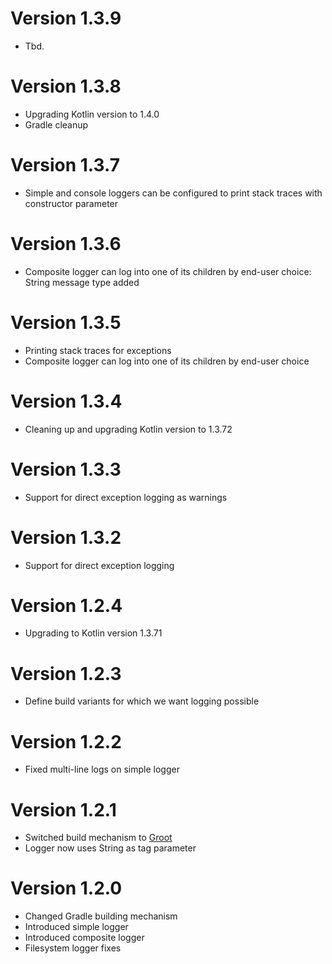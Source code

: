 # Version 1.3.9

- Tbd.

# Version 1.3.8

- Upgrading Kotlin version to 1.4.0
- Gradle cleanup 

# Version 1.3.7

- Simple and console loggers can be configured to print stack traces with constructor parameter

# Version 1.3.6

- Composite logger can log into one of its children by end-user choice: String message type added

# Version 1.3.5

- Printing stack traces for exceptions
- Composite logger can log into one of its children by end-user choice

# Version 1.3.4

- Cleaning up and upgrading Kotlin version to 1.3.72

# Version 1.3.3

- Support for direct exception logging as warnings

# Version 1.3.2

- Support for direct exception logging

# Version 1.2.4

- Upgrading to Kotlin version 1.3.71

# Version 1.2.3

- Define build variants for which we want logging possible

# Version 1.2.2

- Fixed multi-line logs on simple logger

# Version 1.2.1

- Switched build mechanism to [Groot](https://github.com/milos85vasic/Groot)
- Logger now uses String as tag parameter

# Version 1.2.0

- Changed Gradle building mechanism
- Introduced simple logger
- Introduced composite logger
- Filesystem logger fixes
